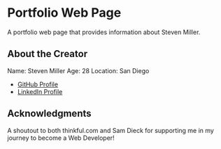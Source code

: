 # Portfolio Web Page

A portfolio web page that provides information about Steven Miller.

## About the Creator

Name: Steven Miller
Age: 28
Location: San Diego
- [GitHub Profile](https://github.com/StevenMiller4)
- [LinkedIn Profile](https://www.linkedin.com/in/steven-miller-0477bb1a5/)

## Acknowledgments

A shoutout to both thinkful.com and Sam Dieck for supporting me in my journey to become a Web Developer!

